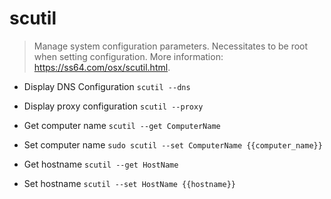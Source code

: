 # scutil
> Manage system configuration parameters.
> Necessitates to be root when setting configuration.
> More information: <https://ss64.com/osx/scutil.html>.

- Display DNS Configuration
`scutil --dns`

- Display proxy configuration
`scutil --proxy`

- Get computer name
`scutil --get ComputerName`

- Set computer name
`sudo scutil --set ComputerName {{computer_name}}`

- Get hostname
`scutil --get HostName`

- Set hostname
`scutil --set HostName {{hostname}}`
